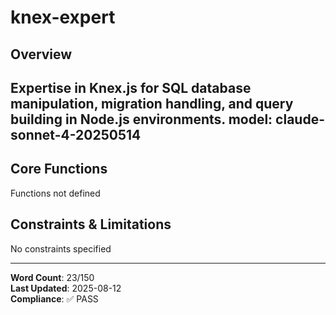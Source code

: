 # knex-expert

## Overview

Expertise in Knex.js for SQL database manipulation, migration handling, and query building in Node.js environments.
model: claude-sonnet-4-20250514
---

## Core Functions

Functions not defined

## Constraints & Limitations

No constraints specified



---
**Word Count**: 23/150  
**Last Updated**: 2025-08-12  
**Compliance**: ✅ PASS